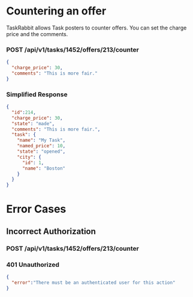 # Countering an offer

TaskRabbit allows Task posters to counter offers.
You can set the charge price and the comments.


### POST /api/v1/tasks/1452/offers/213/counter

```json
{
  "charge_price": 30,
  "comments": "This is more fair."
}
```


### Simplified Response


```json
{
  "id":214,
  "charge_price": 30,
  "state": "made",
  "comments": "This is more fair.",
  "task": {
    "name": "My Task",
    "named_price": 10,
    "state": "opened",
    "city": {
      "id": 1,
      "name": "Boston"
    }
  }
}
```

# Error Cases

## Incorrect Authorization

### POST /api/v1/tasks/1452/offers/213/counter


### 401 Unauthorized


```json
{
  "error":"There must be an authenticated user for this action"
}
```
